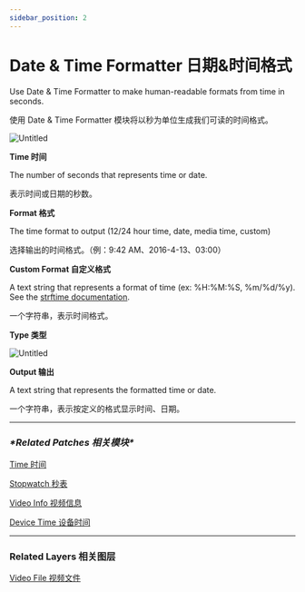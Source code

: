 ```yaml
---
sidebar_position: 2
---
```


# Date & Time Formatter 日期&时间格式

Use Date & Time Formatter to make human-readable formats from time in seconds.

使用 Date & Time Formatter 模块将以秒为单位生成我们可读的时间格式。

![Untitled](https://s3.us-west-2.amazonaws.com/secure.notion-static.com/61a74af1-b36a-45c9-b328-c52f01838e80/Untitled.png?X-Amz-Algorithm=AWS4-HMAC-SHA256&X-Amz-Content-Sha256=UNSIGNED-PAYLOAD&X-Amz-Credential=AKIAT73L2G45EIPT3X45%2F20220602%2Fus-west-2%2Fs3%2Faws4_request&X-Amz-Date=20220602T181000Z&X-Amz-Expires=86400&X-Amz-Signature=087b19006486d264bceafe5b52ec248211b577c74521e83d2bf95a00b5e601f1&X-Amz-SignedHeaders=host&response-content-disposition=filename%20%3D%22Untitled.png%22&x-id=GetObject)

**Time 时间**

The number of seconds that represents time or date.

表示时间或日期的秒数。

**Format 格式**

The time format to output (12/24 hour time, date, media time, custom)

选择输出的时间格式。（例：9:42 AM、2016-4-13、03:00）

**Custom Format 自定义格式**

A text string that represents a format of time (ex: %H:%M:%S, %m/%d/%y). See the [strftime documentation](http://www.cplusplus.com/reference/ctime/strftime/).

一个字符串，表示时间格式。

**Type 类型**

![Untitled](https://s3.us-west-2.amazonaws.com/secure.notion-static.com/7165e801-afeb-4957-aa0e-aef53dd336ac/Untitled.png?X-Amz-Algorithm=AWS4-HMAC-SHA256&X-Amz-Content-Sha256=UNSIGNED-PAYLOAD&X-Amz-Credential=AKIAT73L2G45EIPT3X45%2F20220602%2Fus-west-2%2Fs3%2Faws4_request&X-Amz-Date=20220602T181007Z&X-Amz-Expires=86400&X-Amz-Signature=73633ed3cd21b5abe66373866546b17d66001a41d0e6156d086fce579b6170ac&X-Amz-SignedHeaders=host&response-content-disposition=filename%20%3D%22Untitled.png%22&x-id=GetObject)

**Output 输出**

A text string that represents the formatted time or date.

一个字符串，表示按定义的格式显示时间、日期。

------

### ***\*Related Patches 相关模块\****

[Time 时间](https://www.notion.so/Time-1ff0676f9141430d815d2b0cbde18457)

[Stopwatch 秒表](https://www.notion.so/Stopwatch-540c6cc481f2444bb0bd0e05a248d36e)

[Video Info 视频信息](https://www.notion.so/Video-Info-4d10e3612b784ced9bd23631b9e3a68b)

[Device Time 设备时间](https://www.notion.so/Device-Time-a7710a1e2a824f8ead4c61f72a22aa7a)

------

### Related Layers 相关图层

[Video File 视频文件](https://www.notion.so/Video-File-460f7fd4e7db40328e354f6306ede79a)
